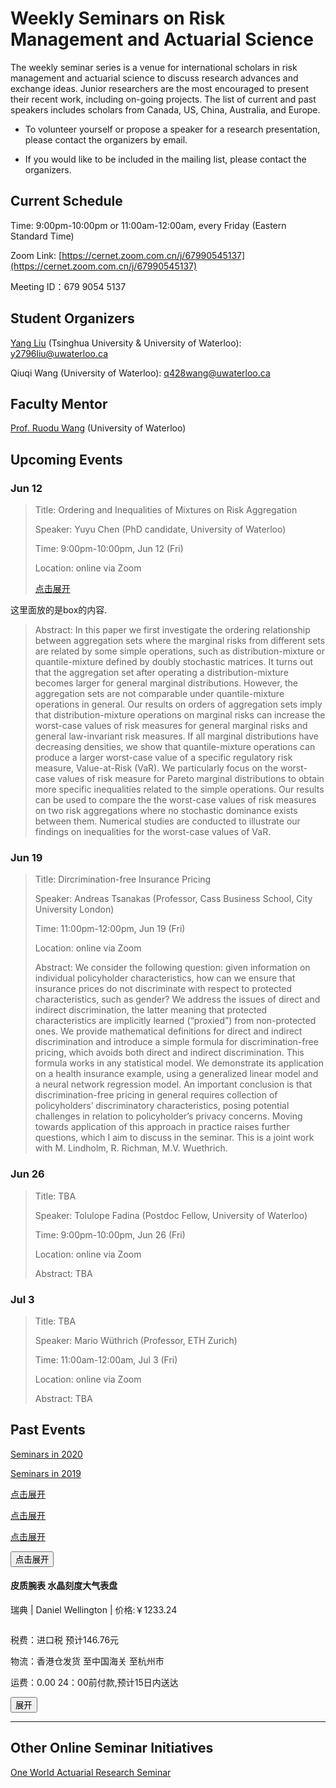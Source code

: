 <script type="text/javascript">
//===========================点击展开关闭效果====================================
function openShutManager(oSourceObj,oTargetObj,shutAble,oOpenTip,oShutTip){
var sourceObj = typeof oSourceObj == "string" ? document.getElementById(oSourceObj) : oSourceObj;
var targetObj = typeof oTargetObj == "string" ? document.getElementById(oTargetObj) : oTargetObj;
var openTip = oOpenTip || "";
var shutTip = oShutTip || "";
if(targetObj.style.display!="none"){
   if(shutAble) return;
   targetObj.style.display="none";
   if(openTip  &&  shutTip){
    sourceObj.innerHTML = shutTip; 
   }
} else {
   targetObj.style.display="block";
   if(openTip  &&  shutTip){
    sourceObj.innerHTML = openTip; 
   }
}
}
</script>

# Weekly Seminars on Risk Management and Actuarial Science

The weekly seminar series is a venue for international scholars in risk management and actuarial science to discuss research advances and exchange ideas. Junior researchers are the most encouraged to present their recent work, including on-going projects. The list of current and past speakers includes scholars from Canada, US, China, Australia, and Europe. 

* To volunteer yourself or propose a speaker for a research presentation, please contact the organizers by email. 

* If you would like to be included in the mailing list, please contact the organizers.

## Current Schedule
Time: 9:00pm-10:00pm or 11:00am-12:00am, every Friday (Eastern Standard Time)

Zoom Link: [https://cernet.zoom.com.cn/j/67990545137](https://cernet.zoom.com.cn/j/67990545137)

Meeting ID：679 9054 5137


## Student Organizers
[Yang Liu](https://yang-liu16.github.io/) (Tsinghua University & University of Waterloo):
<a href="#"><i class="far fa-envelope fa-fw mr-2" data-fa-transform="grow-3"></i>y2796liu@uwaterloo.ca</a>

Qiuqi Wang (University of Waterloo):
<a href="#"><i class="far fa-envelope fa-fw mr-2" data-fa-transform="grow-3"></i>q428wang@uwaterloo.ca</a>


## Faculty Mentor
[Prof. Ruodu Wang](http://sas.uwaterloo.ca/~wang/) (University of Waterloo) 


## Upcoming Events

### Jun 12
> Title: Ordering and Inequalities of Mixtures on Risk Aggregation
> 
> Speaker: Yuyu Chen (PhD candidate, University of Waterloo)
> 
> Time: 9:00pm-10:00pm, Jun 12 (Fri) 
> 
> Location: online via Zoom
> 
> <p><a href="###" οnclick="openShutManager(this,'box3',false,'点击关闭','点击展开')">点击展开</a></p>
> <p id="box3" style="display:none">
   这里面放的是box的内容.
> </p>
>
> Abstract: In this paper we first investigate the ordering relationship between aggregation sets where the marginal risks from different sets are related by some simple operations, such as distribution-mixture or quantile-mixture defined by doubly stochastic matrices.  It turns out that the aggregation set after operating a distribution-mixture becomes larger for general marginal distributions. However, the aggregation sets are not comparable under quantile-mixture operations in general. Our results on orders of aggregation sets imply that distribution-mixture operations on marginal risks can increase the worst-case values of risk measures for general marginal risks and general law-invariant risk measures. If all marginal distributions have decreasing densities,  we show that quantile-mixture operations can produce a larger worst-case value of a specific regulatory risk measure, Value-at-Risk (VaR). We particularly focus on the worst-case values of risk measure for Pareto marginal distributions to obtain more specific inequalities related to the simple operations. Our results can be used to compare the the worst-case values of risk measures on two risk aggregations where no stochastic dominance exists between them.  Numerical studies are conducted to illustrate our findings on inequalities for the worst-case values of VaR. 

### Jun 19
> Title: Dircrimination-free Insurance Pricing
> 
> Speaker: Andreas Tsanakas (Professor, Cass Business School, City University London)
> 
> Time: 11:00pm-12:00pm, Jun 19 (Fri) 
> 
> Location: online via Zoom
>
> Abstract: We consider the following question: given information on individual policyholder characteristics, how can we ensure that insurance prices do not discriminate with respect to protected characteristics, such as gender? We address the issues of direct and indirect discrimination, the latter meaning that protected characteristics are implicitly learned (“proxied”) from non-protected ones. We provide mathematical definitions for direct and indirect discrimination and introduce a simple formula for discrimination-free pricing, which avoids both direct and indirect discrimination. This formula works in any statistical model. We demonstrate its application on a health insurance example, using a generalized linear model and a neural network regression model. An important conclusion is that discrimination-free pricing in general requires collection of policyholders’ discriminatory characteristics, posing potential challenges in relation to policyholder’s privacy concerns. Moving towards application of this approach in practice raises further questions, which I aim to discuss in the seminar. This is a joint work with M. Lindholm, R. Richman, M.V. Wuethrich.


### Jun 26
> Title: TBA
> 
> Speaker: Tolulope Fadina (Postdoc Fellow, University of Waterloo)
> 
> Time: 9:00pm-10:00pm, Jun 26 (Fri) 
> 
> Location: online via Zoom
>
> Abstract: TBA



### Jul 3
> Title: TBA
> 
> Speaker: Mario Wüthrich (Professor, ETH Zurich) 
> 
> Time: 11:00am-12:00am, Jul 3 (Fri) 
> 
> Location: online via Zoom
>
> Abstract: TBA


## Past Events

[Seminars in 2020](./2020.md)

[Seminars in 2019](./2019.html)


<p><a href="###" οnclick="openShutManager(this,'box')">点击展开</a></p>
<p id="box" style="display:none">
   这里面放的是box的内容.
</p>
<p><a href="###" οnclick="openShutManager(this,'box2',true)">点击展开</a></p>
<p id="box2" style="display:none">
   这里面放的是box的内容.
</p>
<p><a href="###" οnclick="openShutManager(this,'box3',false,'点击关闭','点击展开')">点击展开</a></p>
<p id="box3" style="display:none">
   这里面放的是box的内容.
</p>
<p><button οnclick="openShutManager(this,'box4',false,'点击关闭','点击展开')">点击展开</button></p>
<p id="box4" style="display:none">
   这里面放的是box的内容.
</p>

<div id="box">
    <div id="content">
        <h4>皮质腕表 水晶刻度大气表盘</h4>
        <p>瑞典 | Daniel Wellington | 价格:￥1233.24</p>
        <div id="spread">
            <img src="images/pic.jpg" alt="">
            <p>税费：进口税 预计146.76元</p>
            <p>物流：香港仓发货 至中国海关 至杭州市</p>
            <p>运费：0.00 24：00前付款,预计15日内送达</p>
        </div>
    </div>
    <button id="btn">展开</button>
</div>


* * *
## Other Online Seminar Initiatives
[One World Actuarial Research Seminar](http://www.maths.usyd.edu.au/u/munir/owars/)

